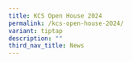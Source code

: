 ```yaml
---
title: KCS Open House 2024
permalink: /kcs-open-house-2024/
variant: tiptap
description: ""
third_nav_title: News
---
```

